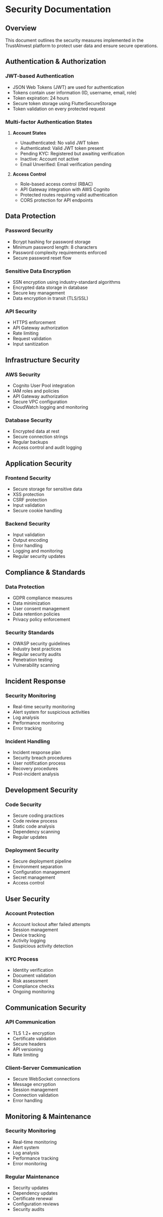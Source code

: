 # Security Documentation

## Overview

This document outlines the security measures implemented in the TrustAInvest platform to protect user data and ensure secure operations.

## Authentication & Authorization

### JWT-based Authentication
- JSON Web Tokens (JWT) are used for authentication
- Tokens contain user information (ID, username, email, role)
- Token expiration: 24 hours
- Secure token storage using FlutterSecureStorage
- Token validation on every protected request

### Multi-factor Authentication States
1. **Account States**
   - Unauthenticated: No valid JWT token
   - Authenticated: Valid JWT token present
   - Pending KYC: Registered but awaiting verification
   - Inactive: Account not active
   - Email Unverified: Email verification pending

2. **Access Control**
   - Role-based access control (RBAC)
   - API Gateway integration with AWS Cognito
   - Protected routes requiring valid authentication
   - CORS protection for API endpoints

## Data Protection

### Password Security
- Bcrypt hashing for password storage
- Minimum password length: 8 characters
- Password complexity requirements enforced
- Secure password reset flow

### Sensitive Data Encryption
- SSN encryption using industry-standard algorithms
- Encrypted data storage in database
- Secure key management
- Data encryption in transit (TLS/SSL)

### API Security
- HTTPS enforcement
- API Gateway authorization
- Rate limiting
- Request validation
- Input sanitization

## Infrastructure Security

### AWS Security
- Cognito User Pool integration
- IAM roles and policies
- API Gateway authorization
- Secure VPC configuration
- CloudWatch logging and monitoring

### Database Security
- Encrypted data at rest
- Secure connection strings
- Regular backups
- Access control and audit logging

## Application Security

### Frontend Security
- Secure storage for sensitive data
- XSS protection
- CSRF protection
- Input validation
- Secure cookie handling

### Backend Security
- Input validation
- Output encoding
- Error handling
- Logging and monitoring
- Regular security updates

## Compliance & Standards

### Data Protection
- GDPR compliance measures
- Data minimization
- User consent management
- Data retention policies
- Privacy policy enforcement

### Security Standards
- OWASP security guidelines
- Industry best practices
- Regular security audits
- Penetration testing
- Vulnerability scanning

## Incident Response

### Security Monitoring
- Real-time security monitoring
- Alert system for suspicious activities
- Log analysis
- Performance monitoring
- Error tracking

### Incident Handling
- Incident response plan
- Security breach procedures
- User notification process
- Recovery procedures
- Post-incident analysis

## Development Security

### Code Security
- Secure coding practices
- Code review process
- Static code analysis
- Dependency scanning
- Regular updates

### Deployment Security
- Secure deployment pipeline
- Environment separation
- Configuration management
- Secret management
- Access control

## User Security

### Account Protection
- Account lockout after failed attempts
- Session management
- Device tracking
- Activity logging
- Suspicious activity detection

### KYC Process
- Identity verification
- Document validation
- Risk assessment
- Compliance checks
- Ongoing monitoring

## Communication Security

### API Communication
- TLS 1.2+ encryption
- Certificate validation
- Secure headers
- API versioning
- Rate limiting

### Client-Server Communication
- Secure WebSocket connections
- Message encryption
- Session management
- Connection validation
- Error handling

## Monitoring & Maintenance

### Security Monitoring
- Real-time monitoring
- Alert system
- Log analysis
- Performance tracking
- Error monitoring

### Regular Maintenance
- Security updates
- Dependency updates
- Certificate renewal
- Configuration reviews
- Security audits 